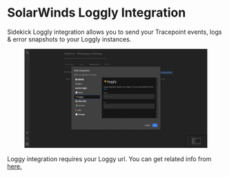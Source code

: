 # SolarWinds Loggly Integration

Sidekick Loggly integration allows you to send your Tracepoint events, logs & error snapshots to your Loggly instances.

<figure><img src="../../.gitbook/assets/resim (4).png" alt="" /><figcaption></figcaption></figure>



Loggy integration requires your Loggy url. You can get related info from[ here.](https://documentation.solarwinds.com/en/success\_center/loggly/content/admin/http-endpoint.htm)
